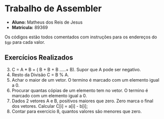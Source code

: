 # Trabalho de Assembler

- **Aluno:** Matheus dos Reis de Jesus
- **Matrícula:** 89369

Os códigos estão todos comentados com instruções para os endereços do `$gp` para cada valor.

## Exercícios Realizados

3. C = A * B = ( B + B + B .....+ B). Supor que A pode ser negativo.
4. Resto da Divisão C = B % A.
6. Achar o maior de um vetor.  O termino é marcado com um elemento igual a 0.
7. Procurar quantas cópias de um elemento tem no vetor.  O termino é marcado com um elemento igual a 0.
8. Dados 2 vetores A e B, positivos maiores que zero. Zero marca o final dos vetores. Calcular C[i] = a[i] - b[i];
9. Contar para exercicio 8, quantos valores são menores que zero.